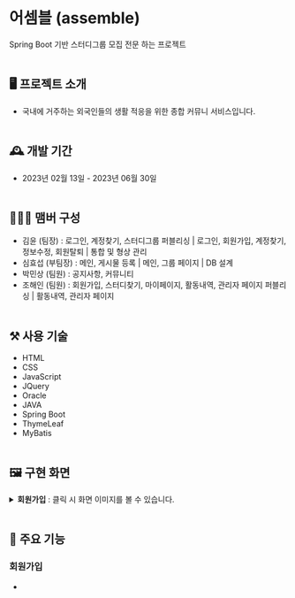 # 어셈블 (assemble)
Spring Boot 기반 스터디그룹 모집 전문 하는 프로젝트
<br></br>

## 🖥️ 프로젝트 소개
- 국내에 거주하는 외국인들의 생활 적응을 위한 종합 커뮤니 서비스입니다.
<br></br>

## 🕰️ 개발 기간
- 2023년 02월 13일 - 2023년 06월 30일
<br></br>

## 🧑‍🤝‍🧑 맴버 구성
- 김윤 (팀장) : 로그인, 계정찾기, 스터디그룹 퍼블리싱 | 로그인, 회원가입, 계정찾기, 정보수정, 회원탈퇴 | 통합 및 형상 관리
- 심효섭 (부팀장) : 메인, 게시물 등록 | 메인, 그룹 페이지 | DB 설계
- 박민상 (팀원) : 공지사항, 커뮤니티
- 조해인 (팀원) : 회원가입, 스터디찾기, 마이페이지, 활동내역, 관리자 페이지 퍼블리싱 | 활동내역, 관리자 페이지
<br></br>

## ⚒️ 사용 기술
- HTML
- CSS
- JavaScript
- JQuery
- Oracle
- JAVA
- Spring Boot
- ThymeLeaf
- MyBatis
<br></br>

## 🖼️ 구현 화면
<details>
  <summary>
      <b>회원가입</b> : 클릭 시 화면 이미지를 볼 수 있습니다.
  </summary>
  <img src=""></img>
</details>
<br>

## 📌 주요 기능
### 회원가입
- 
